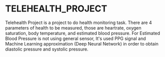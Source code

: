 # TELEHEALTH_PROJECT
Telehealth Project is a project to do health monitoring task. There are 4 parameters of health to be measured, those are heartrate, oxygen saturation, body temperature, and estimated blood pressure.
For Estimated Blood Pressure is not using general sensor, It's used PPG signal and Machine Learning approximation (Deep Neural Network) in order to obtain diastolic pressure and systolic pressure.
